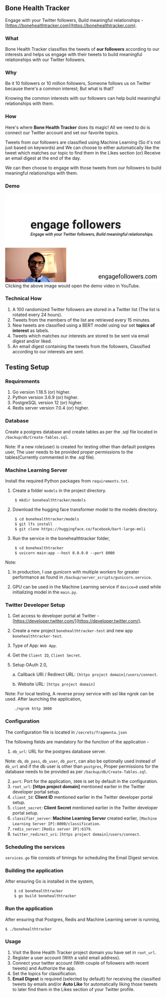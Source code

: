 ## Bone Health Tracker
Engage with your Twitter followers, Build meaningful relationships - [https://bonehealthtracker.com](https://bonehealthtracker.com).

### What
Bone Health Tracker classifies the tweets of **our followers** according to our interests and helps us engage with their tweets to build meaningful relationships with our Twitter followers.

### Why
Be it 10 followers or 10 million followers, Someone follows us on Twitter because there's a common interest; But what is that?

Knowing the common interests with our followers can help build meaningful relationships with them.

### How
Here's where **Bone Health Tracker** does its magic! All we need to do is connect our Twitter account and set our favorite topics.

Tweets from our followers are classified using Machine Learning (So it's not just based on keywords) and We can choose to either automatically like the tweet which matches our topic to find them in the Likes section (or) Receive an email digest at the end of the day.

We can then choose to engage with those tweets from our followers to build meaningful relationships with them.

### Demo
[![Bone Health Tracker demo video](backup/demo/video_thumbnail.png)](https://www.youtube.com/watch?v=9ANVQBrb9OE)
Clicking the above image would open the demo video in YouTube.

### Technical How
1. A 100 randomized Twitter followers are stored in a Twitter list (The list is rotated every 24 hours). 
2. Tweets from the members of the list are retrieved every 15 minutes.
3. New tweets are classified using a BERT model using our set **topics of interest** as labels.
4. Tweets which matches our interests are stored to be sent via email digest and/or liked.
5. An email digest containing the tweets from the followers, Classified according to our interests are sent.

## Testing Setup

### Requirements
1. Go version 1.18.5 (or)  higher.
2. Python version 3.6.9 (or) higher.
3. PostgreSQL version 12 (or) higher.
4. Redis server version 7.0.4 (or) higher.

### Database
Create a postgres database and create tables as per the .sql file located in `/backup/db/Create-Tables.sql`.

Note: If a new role(user) is created for testing other than default postgres user, The user needs to be provided proper permissions to the tables(Currently commented in the .sql file).

### Machine Learning Server
Install the required Python packages from `requirements.txt`.

1. Create a folder `models` in the project directory.

        $ mkdir bonehealthtracker/models
   
2. Download the hugging face transformer model to the models directory.

        $ cd bonehealthtracker/models
        $ git lfs install
        $ git clone https://huggingface.co/facebook/bart-large-mnli

3. Run the service in the bonehealthtracker folder, 

        $ cd bonehealthtracker
        $ uvicorn main:app --host 0.0.0.0 --port 8000

Note: 
1. In production, I use gunicorn with multiple workers for greater performance as found in `/backup/server_scripts/gunicorn.service`. 

2. GPU can be used in the Machine Learning service if `device=0` used while initializing model in the `main.py`.

### Twitter Developer Setup
1. Get access to developer portal at Twitter - [https://developer.twitter.com/](https://developer.twitter.com/).
2. Create a new project `bonehealthtracker-test` and new app `bonehealthtracker-test`.
3. Type of App: `Web App`.
4. Get the `Client ID`, `Client Secret`.
5. Setup OAuth 2.0,
   
   a. Callback URI / Redirect URL:  `[https project domain]/users/connect`.

   b. Website URL: `[https project domain]`

Note: For local testing, A reverse proxy service with ssl like ngrok can be used. 
After launching the application,
        
        ./ngrok http 3000


### Configuration
The configuration file is located in `/secrets/fragmenta.json`

The following fields are mandatory for the function of the application -

1. `db_url`: URL for the postgres database server.

Note: `db`, `db_pass`, `db_user`, `db_port`, can also be optionally used instead of `db_url` and if the db user is other than `postgres`, Proper permissions for the database needs to be provided as per `/backup/db/Create-Tables.sql`.

2. `port`: Port for the application, `3000` is set by default in the configuration.
3. `root_url`: **[https project domain]** mentioned earlier in the Twitter developer portal setup.
4. `client_Id`: **Client ID** mentioned earlier in the Twitter developer portal setup.
5. `client_secret`: **Client Secret** mentioned earlier in the Twitter developer portal setup.
6. `classifier_server`: **Machine Learning Server** created earlier, `[Machine Learning Server IP]:8000/classification`.
7. `redis_server`: `[Redis server IP]:6379`.
8. `twitter_redirect_uri`: `[https project domain]/users/connect`.

### Scheduling the services

`services.go` file consists of timings for scheduling the Email Digest service.

### Building the application
After ensuring Go is installed in the system,
        
        $ cd bonehealthtracker
        $ go build bonehealthtracker

### Run the application
After ensuring that Postgres, Redis and Machine Learning server is running,

    $ ./bonehealthtracker

### Usage
1. Visit the Bone Health Tracker project domain you have set in `root_url`.
2. Register a user account (With a valid email address).
3. Connect your twitter account (With couple of followers with recent tweets) and Authorize the app.
4. Set the topics for classification.
5. **Email Digest** is required (selected by default) for receiving the classified tweets by emails and/or **Auto Like** for automatically liking those tweets to later find them in the Likes section of your Twitter profile.

